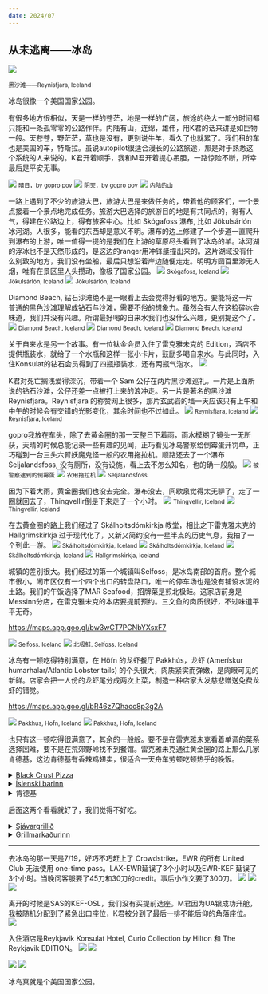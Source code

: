 ```yaml
---
date: 2024/07
---
```


## 从未逃离——冰岛

<img src="https://s2.loli.net/2024/08/11/CKj4g1D9m8IAyHv.jpg"/>

<small>黑沙滩——Reynisfjara, Iceland</small>

冰岛很像一个美国国家公园。

有很多地方很相似，天是一样的苍茫，地是一样的广阔，旅途的绝大一部分时间都只能和一条孤零零的公路作伴。内陆有山，连绵，雄伟，用K君的话来讲是如巨物一般。天苍苍，野茫茫，草也是没有，更别说牛羊，看久了也就累了。我们租的车也是美国的车，特斯拉。虽说autopilot很适合漫长的公路旅途，那是对于熟悉这个系统的人来说的。K君开着顺手，我和M君开着提心吊胆，一路惊险不断，所幸最后是平安无事。

<img src="https://s2.loli.net/2024/09/13/uaWHFerc1f79zDJ.jpg"/>
<small>晴日，by gopro pov</small>
<img src="https://s2.loli.net/2024/09/13/9Pm8N4RdSoH2XsG.jpg"/>
<small>阴天，by gopro pov</small>
<img src="https://s2.loli.net/2024/09/14/fs3SBgXuWdMARQI.jpg"/>
<small>内陆的山</small>

一路上遇到了不少的旅游大巴，旅游大巴是来做任务的，带着他的顾客们，一个景点接着一个景点地完成任务。旅游大巴选择的旅游目的地是有共同点的，得有人气，得建在公路边上，得有旅客中心。比如 Skógafoss 瀑布, 比如 Jökulsárlón 冰河湖。人很多，能看的东西却是意义不明。瀑布的边上修建了一个步道一直爬升到瀑布的上游，唯一值得一提的是我们在上游的草原尽头看到了冰岛的羊。冰河湖的浮冰也不是天然形成的，是这边的ranger用冲锋艇撞出来的。这片湖域没有什么别致的地方，我们没有坐船，最后只想沿着岸边随便走走。明明方圆百里渺无人烟，唯有在景区里人头攒动，像极了国家公园。
<img src="https://s2.loli.net/2024/09/13/jyd3IxSrZAM2iVp.jpg"/>
<small>Skógafoss, Iceland</small>
<img src="https://s2.loli.net/2024/09/13/2ANMmBsOPWQi647.jpg"/>
<small>Jökulsárlón, Iceland</small>
<img src="https://s2.loli.net/2024/09/13/h6CzwotiIVRqJQy.jpg"/>
<small>Jökulsárlón, Iceland</small>

Diamond Beach, 钻石沙滩绝不是一眼看上去会觉得好看的地方。要能将这一片普通的黑色沙滩理解成钻石与沙滩，需要不俗的想象力。虽然会有人在这捡碎冰尝味道，我们并没有兴趣。所谓最好喝的自来水我们也没什么兴趣，更别提这个了。
<img src="https://s2.loli.net/2024/09/13/f3VzrJZAPWTl4nK.jpg"/>
<small>Diamond Beach, Iceland</small>
<img src="https://s2.loli.net/2024/09/13/PzispmQf3YF7JoW.jpg"/>
<small>Diamond Beach, Iceland</small>
<img src="https://s2.loli.net/2024/09/13/YV3t4cO2DHgExPZ.jpg"/>
<small>Diamond Beach, Iceland</small>

关于自来水是另一个故事。有一位钛金会员入住了雷克雅未克的 Edition，酒店不提供瓶装水，就给了一个水瓶和这样一张小卡片，鼓励多喝自来水。与此同时，入住Konsulat的钻石会员得到了四瓶瓶装水，还有两瓶气泡水。
<img src="https://s2.loli.net/2024/09/13/DQlt1Tixne5J7kv.jpg"/>

K君对死亡搁浅爱得深沉，带着一个 Sam 公仔在两片黑沙滩巡礼。一片是上面所说的钻石沙滩，公仔还差一点被打上来的浪冲走。另一片是著名的黑沙滩 Reynisfjara。Reynisfjara 的称赞网上很多，那片玄武岩的墙一天应该只有上午和中午的时候会有交错的光影变化，其余时间也不过如此。
<img src="https://s2.loli.net/2024/09/13/JEfTvwXBbCM9GHD.jpg"/>
<small>Reynisfjara, Iceland</small>
<img src="https://s2.loli.net/2024/08/11/CKj4g1D9m8IAyHv.jpg"/>
<small>Reynisfjara, Iceland</small>

gopro我放在车头，除了去黄金圈的那一天整日下着雨，雨水模糊了镜头一无所获，天晴的时候总能记录一些有趣的见闻，正巧看见冰岛警察给倒霉蛋开罚单，正巧碰到一台三头六臂妖魔鬼怪一般的农用拖拉机。顺路还去了一个瀑布 Seljalandsfoss, 没有厕所，没有设施，看上去不怎么知名，也的确一般般。
<img src="https://s2.loli.net/2024/09/13/fDYuJGTmCKdAWM6.jpg"/>
<small>被警察逮到的倒霉蛋</small>
<img src="https://s2.loli.net/2024/09/13/PQq9EAShIajNHd5.jpg"/>
<small>农用拖拉机</small>
<img src="https://s2.loli.net/2024/09/13/8jgmcuXoKUHteRw.jpg"/>
<small>Seljalandsfoss</small>

因为下着大雨，黄金圈我们也没去完全。瀑布没去，间歇泉觉得太无聊了，走了一圈就回去了，Thingvellir倒是下来走了一个小时。
<img src="https://s2.loli.net/2024/09/13/mEktfwg4QeYsXj8.jpg"/>
<small>Thingvellir, Iceland</small>
<img src="https://s2.loli.net/2024/09/13/DT3JhswBW7GX28v.jpg"/>
<small>Thingvellir, Iceland</small>

在去黄金圈的路上我们经过了 Skálholtsdómkirkja 教堂，相比之下雷克雅未克的 Hallgrimskirkja 过于现代化了，又新又简约没有一星半点的历史气息，我拍了一个到此一游。
<img src="https://s2.loli.net/2024/09/13/ADy6Wg5UIqrusQJ.jpg"/>
<small>Skálholtsdómkirkja, Iceland</small>
<img src="https://s2.loli.net/2024/09/13/NBEJZpbhglv924W.jpg"/>
<small>Skálholtsdómkirkja, Iceland</small>
<img src="https://s2.loli.net/2024/09/13/NUTqgzbFHxu8ni4.jpg"/>
<small>Skálholtsdómkirkja, Iceland</small>
<img src="https://s2.loli.net/2024/09/13/QmXLFzP4VyrWiKf.jpg"/>
<small>Hallgrimskirkja, Iceland</small>

城镇的差别很大。我们经过的第一个城镇叫Selfoss，是冰岛南部的首府。整个城市很小，闹市区仅有一个四个出口的转盘路口，唯一的停车场也是没有铺设水泥的土路。我们的午饭选择了MAR Seafood，招牌菜是煎北极鲑。这家店前身是Messinn分店，在雷克雅未克的本店要提前预约。三文鱼的肉质很好，不过味道平平无奇。

https://maps.app.goo.gl/bw3wCT7PCNbYXsxF7

<img src="https://s2.loli.net/2024/09/13/GC2jAMh9a5sZHoy.jpg"/>
<small>Selfoss, Iceland</small>
<img src="https://s2.loli.net/2024/09/13/zKclQwUbWIXfvpR.jpg"/>
<small>北极鲑, Selfoss, Iceland</small>

冰岛有一顿吃得特别满意，在 Höfn 的龙虾餐厅 Pakkhús，龙虾 (Amerískur humarhalar/Atlantic Lobster tails) 的个头很大，肉质紧实而弹嫩，是肉眼可见的新鲜。店家会把一人份的龙虾尾分成两次上菜，制造一种店家大发慈悲赠送免费龙虾的错觉。

https://maps.app.goo.gl/bR46z7Qhacc8p3g2A

<img src="https://s2.loli.net/2024/09/16/KHRliMmWgIeYTVS.jpg"/>
<small>Pakkhus, Hofn, Iceland</small>
<img src="https://s2.loli.net/2024/09/16/21fgYNbPKcBT8tH.jpg"/>
<small>Pakkhus, Hofn, Iceland</small>

也只有这一顿吃得很满意了，其余的一般般。要不是在雷克雅未克看着单调的菜系选择困难，要不是在荒郊野岭找不到餐馆。雷克雅未克通往黄金圈的路上那么几家肯德基，这边肯德基有香辣鸡翅卖，很适合一天舟车劳顿吃顿热乎的晚饭。
<details>
<summary><a href="https://maps.app.goo.gl/du9GABpjXiA89RZ88">Black Crust Pizza</a></summary>
<img src="https://s2.loli.net/2024/09/13/mupOQRFgG9y7SwJ.jpg"/>
<img src="https://s2.loli.net/2024/09/13/OhyTKQ219n4YoIR.jpg"/>
<img src="https://s2.loli.net/2024/09/13/vzV4tpXGTejwoKH.jpg"/>
<img src="https://s2.loli.net/2024/09/13/R15TDUSnwLrNXI9.jpg"/>
<img src="https://s2.loli.net/2024/09/13/1cVnj2g9bzxDQZL.jpg"/>
<img src="https://s2.loli.net/2024/09/13/Ps8c3riQHkYJCEB.jpg"/>
</details>

<details>
<summary><a href="https://maps.app.goo.gl/BNEJnM3vRbvdqPBw9">Íslenski barinn</a></summary>
<img src="https://s2.loli.net/2024/09/13/T68oq3SWnkz5fQu.jpg"/>
</details>

<details>
<summary>肯德基</summary>
<img src="https://s2.loli.net/2024/09/13/qTpdPQlKSM4sJCG.jpg"/>
<img src="https://s2.loli.net/2024/09/16/5FqNSjEI6iJgwRW.jpg"/>
</details>

后面这两个看看就好了，我们觉得不好吃。
<details>
<summary><a href="https://maps.app.goo.gl/v8SfmPy2EQcnhF496">Sjávargrillið</a></summary>
<img src="https://s2.loli.net/2024/09/13/u1r7QByRWJS8at9.jpg"/>
</details>

<details>
<summary><a href="https://maps.app.goo.gl/LyyAKYH3VRJbHQfv5">Grillmarkaðurinn</a></summary>
<img src="https://s2.loli.net/2024/09/13/Bo2Sa78FDNhqmud.jpg"/>
</details>

---

去冰岛的那一天是7/19，好巧不巧赶上了 Crowdstrike，EWR 的所有 United Club 无法使用 one-time pass。LAX-EWR延误了3个小时以及EWR-KEF 延误了3个小时。当晚问客服要了45刀和30刀的credit。事后小作文要了300刀。
<img src="https://s2.loli.net/2024/09/13/D5zrGnxPyakb6Jo.jpg"/>
<img src="https://s2.loli.net/2024/09/13/DPISfvWUHxGprJg.jpg"/>
<img src="https://s2.loli.net/2024/09/13/HXaCwZATrNefuY2.jpg"/>

离开的时候是SAS的KEF-OSL，我们没有买提前选座。M君因为UA银成功升舱，我被随机分配到了紧急出口座位，K君被分到了最后一排不能后仰的角落座位。
<img src="https://s2.loli.net/2024/09/16/OAb45w7jMqYhatI.jpg"/>

入住酒店是Reykjavik Konsulat Hotel, Curio Collection by Hilton 和 The Reykjavik EDITION。
<img src="https://s2.loli.net/2024/09/16/yiM6QxobG4weDh7.jpg"/>
<img src="https://s2.loli.net/2024/09/13/9Qz5bU6esVN1wFp.jpg"/>

<img src="https://s2.loli.net/2024/09/13/O4CSj8UhsDVXKNB.jpg"/>
<img src="https://s2.loli.net/2024/09/13/6wKjsIqHMOWC7yX.jpg"/>

冰岛真就是个美国国家公园。